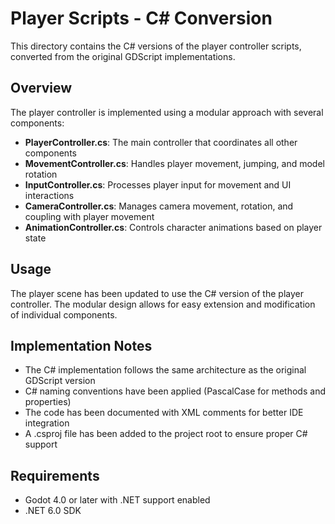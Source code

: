 # Player Scripts - C# Conversion

This directory contains the C# versions of the player controller scripts, converted from the original GDScript implementations.

## Overview

The player controller is implemented using a modular approach with several components:

- **PlayerController.cs**: The main controller that coordinates all other components
- **MovementController.cs**: Handles player movement, jumping, and model rotation
- **InputController.cs**: Processes player input for movement and UI interactions
- **CameraController.cs**: Manages camera movement, rotation, and coupling with player movement
- **AnimationController.cs**: Controls character animations based on player state

## Usage

The player scene has been updated to use the C# version of the player controller. The modular design allows for easy extension and modification of individual components.

## Implementation Notes

- The C# implementation follows the same architecture as the original GDScript version
- C# naming conventions have been applied (PascalCase for methods and properties)
- The code has been documented with XML comments for better IDE integration
- A .csproj file has been added to the project root to ensure proper C# support

## Requirements

- Godot 4.0 or later with .NET support enabled
- .NET 6.0 SDK
